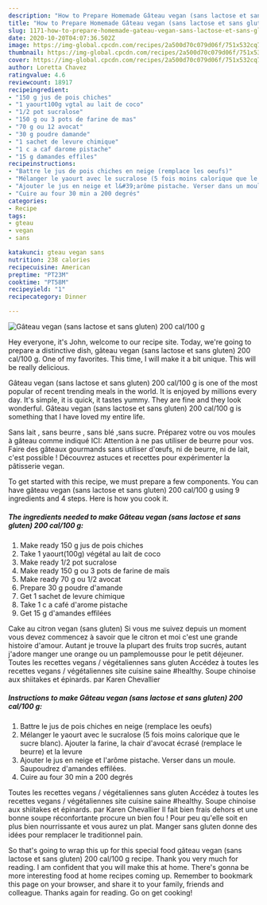 ```yaml
---
description: "How to Prepare Homemade Gâteau vegan (sans lactose et sans gluten) 200 cal/100 g"
title: "How to Prepare Homemade Gâteau vegan (sans lactose et sans gluten) 200 cal/100 g"
slug: 1171-how-to-prepare-homemade-gateau-vegan-sans-lactose-et-sans-gluten-200-cal-100-g
date: 2020-10-20T04:07:36.502Z
image: https://img-global.cpcdn.com/recipes/2a500d70c079d06f/751x532cq70/gateau-vegan-sans-lactose-et-sans-gluten-200-cal100-g-photo-principale-de-la-recette.jpg
thumbnail: https://img-global.cpcdn.com/recipes/2a500d70c079d06f/751x532cq70/gateau-vegan-sans-lactose-et-sans-gluten-200-cal100-g-photo-principale-de-la-recette.jpg
cover: https://img-global.cpcdn.com/recipes/2a500d70c079d06f/751x532cq70/gateau-vegan-sans-lactose-et-sans-gluten-200-cal100-g-photo-principale-de-la-recette.jpg
author: Loretta Chavez
ratingvalue: 4.6
reviewcount: 18917
recipeingredient:
- "150 g jus de pois chiches"
- "1 yaourt100g vgtal au lait de coco"
- "1/2 pot sucralose"
- "150 g ou 3 pots de farine de mas"
- "70 g ou 12 avocat"
- "30 g poudre damande"
- "1 sachet de levure chimique"
- "1 c a caf darome pistache"
- "15 g damandes effiles"
recipeinstructions:
- "Battre le jus de pois chiches en neige (remplace les oeufs)"
- "Mélanger le yaourt avec le sucralose (5 fois moins calorique que le sucre blanc). Ajouter la farine, la chair d&#39;avocat écrasé (remplace le beurre) et la levure"
- "Ajouter le jus en neige et l&#39;arôme pistache. Verser dans un moule. Saupoudrez d&#39;amandes effilées."
- "Cuire au four 30 min a 200 degrés"
categories:
- Recipe
tags:
- gteau
- vegan
- sans

katakunci: gteau vegan sans 
nutrition: 238 calories
recipecuisine: American
preptime: "PT23M"
cooktime: "PT58M"
recipeyield: "1"
recipecategory: Dinner

---
```



![Gâteau vegan (sans lactose et sans gluten) 200 cal/100 g](https://img-global.cpcdn.com/recipes/2a500d70c079d06f/751x532cq70/gateau-vegan-sans-lactose-et-sans-gluten-200-cal100-g-photo-principale-de-la-recette.jpg)

Hey everyone, it's John, welcome to our recipe site. Today, we're going to prepare a distinctive dish, gâteau vegan (sans lactose et sans gluten) 200 cal/100 g. One of my favorites. This time, I will make it a bit unique. This will be really delicious.

Gâteau vegan (sans lactose et sans gluten) 200 cal/100 g is one of the most popular of recent trending meals in the world. It is enjoyed by millions every day. It's simple, it is quick, it tastes yummy. They are fine and they look wonderful. Gâteau vegan (sans lactose et sans gluten) 200 cal/100 g is something that I have loved my entire life.

Sans lait , sans beurre , sans blé ,sans sucre. Préparez votre ou vos moules à gâteau comme indiqué ICI: Attention à ne pas utiliser de beurre pour vos. Faire des gâteaux gourmands sans utiliser d&#39;œufs, ni de beurre, ni de lait, c&#39;est possible ! Découvrez astuces et recettes pour expérimenter la pâtisserie vegan.


To get started with this recipe, we must prepare a few components. You can have gâteau vegan (sans lactose et sans gluten) 200 cal/100 g using 9 ingredients and 4 steps. Here is how you cook it.

<!--inarticleads1-->

##### The ingredients needed to make Gâteau vegan (sans lactose et sans gluten) 200 cal/100 g:

1. Make ready 150 g jus de pois chiches
1. Take 1 yaourt(100g) végétal au lait de coco
1. Make ready 1/2 pot sucralose
1. Make ready 150 g ou 3 pots de farine de maïs
1. Make ready 70 g ou 1/2 avocat
1. Prepare 30 g poudre d&#39;amande
1. Get 1 sachet de levure chimique
1. Take 1 c a café d&#39;arome pistache
1. Get 15 g d&#39;amandes effilées


Cake au citron vegan (sans gluten) Si vous me suivez depuis un moment vous devez commencez à savoir que le citron et moi c&#39;est une grande histoire d&#39;amour. Autant je trouve la plupart des fruits trop sucrés, autant j&#39;adore manger une orange ou un pamplemousse pour le petit déjeuner. Toutes les recettes vegans / végétaliennes sans gluten Accédez à toutes les recettes vegans / végétaliennes site cuisine saine #healthy. Soupe chinoise aux shiitakes et épinards. par Karen Chevallier 

<!--inarticleads2-->

##### Instructions to make Gâteau vegan (sans lactose et sans gluten) 200 cal/100 g:

1. Battre le jus de pois chiches en neige (remplace les oeufs)
1. Mélanger le yaourt avec le sucralose (5 fois moins calorique que le sucre blanc). Ajouter la farine, la chair d&#39;avocat écrasé (remplace le beurre) et la levure
1. Ajouter le jus en neige et l&#39;arôme pistache. Verser dans un moule. Saupoudrez d&#39;amandes effilées.
1. Cuire au four 30 min a 200 degrés


Toutes les recettes vegans / végétaliennes sans gluten Accédez à toutes les recettes vegans / végétaliennes site cuisine saine #healthy. Soupe chinoise aux shiitakes et épinards. par Karen Chevallier Il fait bien frais dehors et une bonne soupe réconfortante procure un bien fou ! Pour peu qu&#39;elle soit en plus bien nourrissante et vous aurez un plat. Manger sans gluten donne des idées pour remplacer le traditionnel pain. 

So that's going to wrap this up for this special food gâteau vegan (sans lactose et sans gluten) 200 cal/100 g recipe. Thank you very much for reading. I am confident that you will make this at home. There's gonna be more interesting food at home recipes coming up. Remember to bookmark this page on your browser, and share it to your family, friends and colleague. Thanks again for reading. Go on get cooking!
